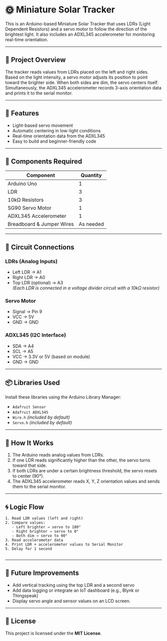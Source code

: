 # 🌞 Miniature Solar Tracker

This is an Arduino-based Miniature Solar Tracker that uses LDRs (Light Dependent Resistors) and a servo motor to follow the direction of the brightest light. It also includes an ADXL345 accelerometer for monitoring real-time orientation.

---

## 📌 Project Overview

The tracker reads values from LDRs placed on the left and right sides. Based on the light intensity, a servo motor adjusts its position to point toward the brighter side. When both sides are dim, the servo centers itself. Simultaneously, the ADXL345 accelerometer records 3-axis orientation data and prints it to the serial monitor.

---

## 🔧 Features

- Light-based servo movement
- Automatic centering in low-light conditions
- Real-time orientation data from the ADXL345
- Easy to build and beginner-friendly code

---

## 🧰 Components Required

| Component                | Quantity |
|--------------------------|----------|
| Arduino Uno              | 1        |
| LDR                      | 3        |
| 10kΩ Resistors           | 3        |
| SG90 Servo Motor         | 1        |
| ADXL345 Accelerometer    | 1        |
| Breadboard & Jumper Wires| As needed |

---

## 🔌 Circuit Connections

### LDRs (Analog Inputs)
- Left LDR → A1  
- Right LDR → A0  
- Top LDR (optional) → A3  
*(Each LDR is connected in a voltage divider circuit with a 10kΩ resistor)*

### Servo Motor
- Signal → Pin 9  
- VCC → 5V  
- GND → GND

### ADXL345 (I2C Interface)
- SDA → A4  
- SCL → A5  
- VCC → 3.3V or 5V (based on module)  
- GND → GND

---

## 📦 Libraries Used

Install these libraries using the Arduino Library Manager:

- `Adafruit Sensor`
- `Adafruit ADXL345`
- `Wire.h` *(included by default)*
- `Servo.h` *(included by default)*

---

## 🧠 How It Works

1. The Arduino reads analog values from LDRs.
2. If one LDR reads significantly higher than the other, the servo turns toward that side.
3. If both LDRs are under a certain brightness threshold, the servo resets to center (90°).
4. The ADXL345 accelerometer reads X, Y, Z orientation values and sends them to the serial monitor.

---

## 🌀 Logic Flow

```text
1. Read LDR values (left and right)
2. Compare values:
   - Left brighter → servo to 180°
   - Right brighter → servo to 0°
   - Both dim → servo to 90°
3. Read accelerometer data
4. Print LDR + accelerometer values to Serial Monitor
5. Delay for 1 second


```
---
## 🚀 Future Improvements

- Add vertical tracking using the top LDR and a second servo
- Add data logging or integrate an IoT dashboard (e.g., Blynk or Thingspeak)
- Display servo angle and sensor values on an LCD screen.

---

## 📄 License

This project is licensed under the **MIT License**.  


